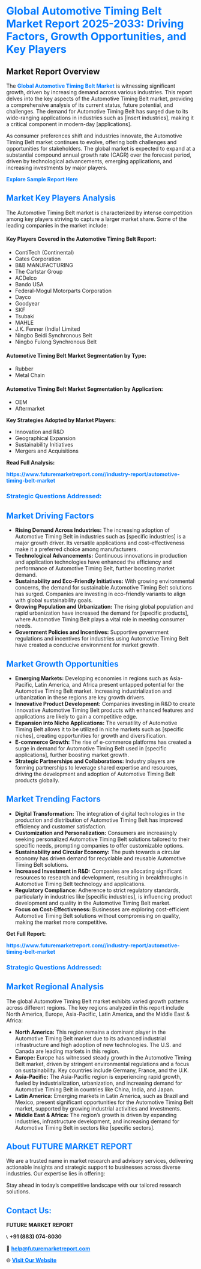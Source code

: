 <h1 style="color: #007BFF;">Global Automotive Timing Belt Market Report 2025-2033: Driving Factors, Growth Opportunities, and Key Players</h1>

<section id="overview">
<h2>Market Report Overview</h2>
<p>The <a href="https://www.futuremarketreport.com//industry-report/automotive-timing-belt-market" style="color: #007BFF; text-decoration: none;"><strong>Global Automotive Timing Belt Market</strong></a> is witnessing significant growth, driven by increasing demand across various industries. This report delves into the key aspects of the Automotive Timing Belt market, providing a comprehensive analysis of its current status, future potential, and challenges. The demand for Automotive Timing Belt has surged due to its wide-ranging applications in industries such as [insert industries], making it a critical component in modern-day [applications].</p>
<p>As consumer preferences shift and industries innovate, the Automotive Timing Belt market continues to evolve, offering both challenges and opportunities for stakeholders. The global market is expected to expand at a substantial compound annual growth rate (CAGR) over the forecast period, driven by technological advancements, emerging applications, and increasing investments by major players.</p>
</section>

<section id="overview">
<p><a href="https://www.futuremarketreport.com//request-sample/reportId=57887" style="color: #007BFF; text-decoration: none;"><strong>Explore Sample Report Here</strong></a></p>
</section>

<section id="key-players">
<h2 style="color: #007BFF;">Market Key Players Analysis</h2>
<p>The Automotive Timing Belt market is characterized by intense competition among key players striving to capture a larger market share. Some of the leading companies in the market include:</p>
<h4>Key Players Covered in the Automotive Timing Belt Report:</h4>
<ul><li>ContiTech (Continental)</li><li>Gates Corporation</li><li>B&amp;B MANUFACTURING</li><li>The Carlstar Group</li><li>ACDelco</li><li>Bando USA</li><li>Federal-Mogul Motorparts Corporation</li><li>Dayco</li><li>Goodyear</li><li>SKF</li><li>Tsubaki</li><li>MAHLE</li><li>J.K. Fenner (India) Limited</li><li>Ningbo Beidi Synchronous Belt</li><li>Ningbo Fulong Synchronous Belt</li></ul>
<h4>Automotive Timing Belt Market Segmentation by Type:</h4>
<ul><li>Rubber</li><li>Metal Chain</li></ul>

<h4>Automotive Timing Belt Market Segmentation by Application:</h4>
<ul><li>OEM</li><li>Aftermarket</li></ul>
<p><strong>Key Strategies Adopted by Market Players:</strong></p>
<ul>
<li>Innovation and R&D</li>
<li>Geographical Expansion</li>
<li>Sustainability Initiatives</li>
<li>Mergers and Acquisitions</li>
</ul>
</section>

<section>
<p><strong>Read Full Analysis: </strong></p><a href="https://www.futuremarketreport.com//industry-report/automotive-timing-belt-market" style="color: #007BFF; text-decoration: none;"><strong>https://www.futuremarketreport.com//industry-report/automotive-timing-belt-market</strong></a>
<h3 style="color: #007BFF;">Strategic Questions Addressed:</h3>
</section>

<section id="driving-factors">
<h2 style="color: #007BFF;">Market Driving Factors</h2>
<ul>
<li><strong>Rising Demand Across Industries:</strong> The increasing adoption of Automotive Timing Belt in industries such as [specific industries] is a major growth driver. Its versatile applications and cost-effectiveness make it a preferred choice among manufacturers.</li>
<li><strong>Technological Advancements:</strong> Continuous innovations in production and application technologies have enhanced the efficiency and performance of Automotive Timing Belt, further boosting market demand.</li>
<li><strong>Sustainability and Eco-Friendly Initiatives:</strong> With growing environmental concerns, the demand for sustainable Automotive Timing Belt solutions has surged. Companies are investing in eco-friendly variants to align with global sustainability goals.</li>
<li><strong>Growing Population and Urbanization:</strong> The rising global population and rapid urbanization have increased the demand for [specific products], where Automotive Timing Belt plays a vital role in meeting consumer needs.</li>
<li><strong>Government Policies and Incentives:</strong> Supportive government regulations and incentives for industries using Automotive Timing Belt have created a conducive environment for market growth.</li>
</ul>
</section>

<section id="growth-opportunities">
<h2 style="color: #007BFF;">Market Growth Opportunities</h2>
<ul>
<li><strong>Emerging Markets:</strong> Developing economies in regions such as Asia-Pacific, Latin America, and Africa present untapped potential for the Automotive Timing Belt market. Increasing industrialization and urbanization in these regions are key growth drivers.</li>
<li><strong>Innovative Product Development:</strong> Companies investing in R&D to create innovative Automotive Timing Belt products with enhanced features and applications are likely to gain a competitive edge.</li>
<li><strong>Expansion into Niche Applications:</strong> The versatility of Automotive Timing Belt allows it to be utilized in niche markets such as [specific niches], creating opportunities for growth and diversification.</li>
<li><strong>E-commerce Growth:</strong> The rise of e-commerce platforms has created a surge in demand for Automotive Timing Belt used in [specific applications], further boosting market growth.</li>
<li><strong>Strategic Partnerships and Collaborations:</strong> Industry players are forming partnerships to leverage shared expertise and resources, driving the development and adoption of Automotive Timing Belt products globally.</li>
</ul>
</section>

<section id="trending-factors">
<h2 style="color: #007BFF;">Market Trending Factors</h2>
<ul>
<li><strong>Digital Transformation:</strong> The integration of digital technologies in the production and distribution of Automotive Timing Belt has improved efficiency and customer satisfaction.</li>
<li><strong>Customization and Personalization:</strong> Consumers are increasingly seeking personalized Automotive Timing Belt solutions tailored to their specific needs, prompting companies to offer customizable options.</li>
<li><strong>Sustainability and Circular Economy:</strong> The push towards a circular economy has driven demand for recyclable and reusable Automotive Timing Belt solutions.</li>
<li><strong>Increased Investment in R&D:</strong> Companies are allocating significant resources to research and development, resulting in breakthroughs in Automotive Timing Belt technology and applications.</li>
<li><strong>Regulatory Compliance:</strong> Adherence to strict regulatory standards, particularly in industries like [specific industries], is influencing product development and quality in the Automotive Timing Belt market.</li>
<li><strong>Focus on Cost-Effectiveness:</strong> Businesses are exploring cost-efficient Automotive Timing Belt solutions without compromising on quality, making the market more competitive.</li>
</ul>
</section>

<section>
<p><strong>Get Full Report: </strong></p><a href="https://www.futuremarketreport.com//industry-report/automotive-timing-belt-market" style="color: #007BFF; text-decoration: none;"><strong>https://www.futuremarketreport.com//industry-report/automotive-timing-belt-market</strong></a>
<h3 style="color: #007BFF;">Strategic Questions Addressed:</h3>
</section>


<section id="regional-analysis">
<h2 style="color: #007BFF;">Market Regional Analysis</h2>
<p>The global Automotive Timing Belt market exhibits varied growth patterns across different regions. The key regions analyzed in this report include North America, Europe, Asia-Pacific, Latin America, and the Middle East & Africa:</p>
<ul>
<li><strong>North America:</strong> This region remains a dominant player in the Automotive Timing Belt market due to its advanced industrial infrastructure and high adoption of new technologies. The U.S. and Canada are leading markets in this region.</li>
<li><strong>Europe:</strong> Europe has witnessed steady growth in the Automotive Timing Belt market, driven by stringent environmental regulations and a focus on sustainability. Key countries include Germany, France, and the U.K.</li>
<li><strong>Asia-Pacific:</strong> The Asia-Pacific region is experiencing rapid growth, fueled by industrialization, urbanization, and increasing demand for Automotive Timing Belt in countries like China, India, and Japan.</li>
<li><strong>Latin America:</strong> Emerging markets in Latin America, such as Brazil and Mexico, present significant opportunities for the Automotive Timing Belt market, supported by growing industrial activities and investments.</li>
<li><strong>Middle East & Africa:</strong> The region’s growth is driven by expanding industries, infrastructure development, and increasing demand for Automotive Timing Belt in sectors like [specific sectors].</li>
</ul>
</section>

<footer>
<h2 style="color: #007BFF;">About FUTURE MARKET REPORT</h2>
<p>We are a trusted name in market research and advisory services, delivering actionable insights and strategic support to businesses across diverse industries. Our expertise lies in offering:</p>

<p>Stay ahead in today’s competitive landscape with our tailored research solutions.</p>

<h2 style="color: #007BFF;">Contact Us:</h2>
<p><strong>FUTURE MARKET REPORT</strong></p>
<p>📞 <strong>+91 (883) 074-8030</strong></p>
<p>📧 <strong><a href="mailto:help@futuremarketreport.com" style="color: #007BFF;">help@futuremarketreport.com</a></strong></p>
<p>🌐 <strong><a href="https://www.futuremarketreport.com/" style="color: #007BFF;">Visit Our Website</a></strong></p>
</footer>